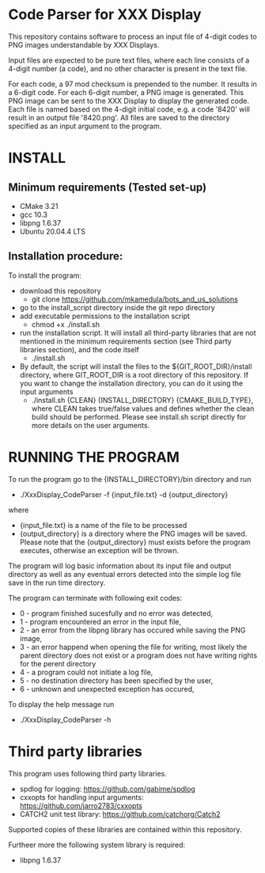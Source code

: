 # Code Parser for XXX Display 

This repository contains software to process an input file of 4-digit codes to PNG images understandable by XXX Displays.

Input files are expected to be pure text files, where each line consists of a 4-digit number (a code), and no other character is present in the text file.

For each code, a 97 mod checksum is prepended to the number. It results in a 6-digit code. For each 6-digit number, a PNG image is generated. This PNG image can be sent to the XXX Display to display the generated code. Each file is named based on the 4-digit initial code, e.g. a code '8420' will result in an output file '8420.png'. All files are saved to the directory specified as an input argument to the program.


# INSTALL

## Minimum requirements (Tested set-up)

* CMake 3.21
* gcc 10.3
* libpng 1.6.37
* Ubuntu 20.04.4 LTS

## Installation procedure:

To install the program:

* download this repository
  * git clone https://github.com/mkamedula/bots_and_us_solutions
* go to the install_script directory inside the git repo directory
* add executable permissions to the installation script
  * chmod +x ./install.sh
* run the installation script. It will install all third-party libraries that are not mentioned in the minimum requirements section (see Third party libraries section), and the code itself
  * ./install.sh
* By default, the script will install the files to the ${GIT_ROOT_DIR}/install directory, where GIT_ROOT_DIR is a root directory of this repository. If you want to change the installation directory, you can do it using the input arguments
  * ./install.sh {CLEAN} {INSTALL_DIRECTORY} {CMAKE_BUILD_TYPE}, where CLEAN takes true/false values and defines whether the clean build should be performed. Please see install.sh script directly for more details on the user arguments.

# RUNNING THE PROGRAM

To run the program go to the {INSTALL_DIRECTORY}/bin directory and run
* ./XxxDisplay_CodeParser -f {input_file.txt} -d {output_directory}

where 

* {input_file.txt} is a name of the file to be processed
* {output_directory} is a directory where the PNG images will be saved. Please note that the {output_directory} must exists before the program executes, 
otherwise an exception will be thrown.

The program will log basic information about its input file and output directory as well as any eventual errors detected into the simple log file save in the run time directory.

The program can terminate with following exit codes:
   - 0 - program finished sucesfully and no error was detected,
   - 1 - program encountered an error in the input file,
   - 2 - an error from the libpng library has occured while saving the PNG image,
   - 3 - an error happend when opening the file for writing, most likely the parent directory does not exist or a program does not have writing rights for the perent directory 
   - 4 - a program could not initiate a log file,
   - 5 - no destination directory has been specified by the user,
   - 6 - unknown and unexpected exception has occured,

To display the help message run
* ./XxxDisplay_CodeParser -h

# Third party libraries
This program uses following third party libraries.

* spdlog for logging: https://github.com/gabime/spdlog
* cxxopts for handling input arguments: https://github.com/jarro2783/cxxopts
* CATCH2 unit test library: https://github.com/catchorg/Catch2

Supported copies of these libraries are contained within this repository. 

Furtheer more the following system library is required:
* libpng 1.6.37
